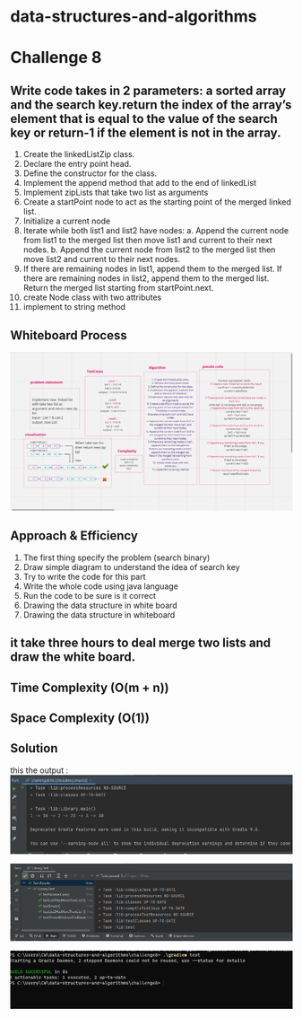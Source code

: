 # data-structures-and-algorithms

# Challenge 8
<!-- Description of the challenge -->
## Write code  takes in 2 parameters: a sorted array and the search key.return the index of the array’s element that is equal to the value of the search key or return-1 if the element is not in the array.

1. Create the linkedListZip class.
2. Declare the entry point head.
3. Define the constructor for the class.
4. Implement the append  method that add to the end of linkedList
5. Implement zipLists that take two list as arguments
6. Create a startPoint node to act as the starting point of the merged linked list.
7. Initialize a current node
8. Iterate while both list1 and list2 have nodes:
a. Append the current node from list1 to the merged list then move list1 and current to their next nodes.
b. Append the current node from list2 to the merged list then move list2 and current to their next nodes.
9. If there are remaining nodes in list1, append them to the merged list.
If there are remaining nodes in list2, append them to the merged list.
Return the merged list starting from startPoint.next.
10. create Node class with two attributes
11. implement to string method


## Whiteboard Process
<!-- Embedded whiteboard image -->
![image (27).png](pic%2Fimage%20%2827%29.png)


## Approach & Efficiency
<!-- What approach did you take? Why? What is the Big O space/time for this approach? -->
1. The first thing specify the problem (search binary)
2. Draw simple diagram to understand the idea of search key
3. Try to write the code for this part
4. Write the whole code using java language
5. Run the code to be sure is it correct
6. Drawing the data structure in white board
7. Drawing the data structure in whiteboard

## it take three hours to deal merge two lists and draw the white board.


## Time Complexity (O(m + n))
## Space Complexity (O(1))

## Solution
<!-- Show how to run your code, and examples of it in action -->
this the output :
![OUTPUT8.PNG](pic%2FOUTPUT8.PNG)

![TESTCASSES8.PNG](pic%2FTESTCASSES8.PNG)

![gradlew8.PNG](pic%2Fgradlew8.PNG)